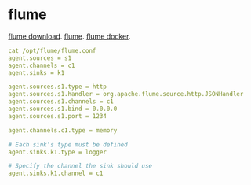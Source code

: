 # flume

[flume download](http://www.apache.org/dist/flume/1.8.0/).
[flume](https://flume.apache.org/download.html).
[flume docker](https://hub.docker.com/r/bigcontainer/flume/).

```yaml
cat /opt/flume/flume.conf
agent.sources = s1
agent.channels = c1
agent.sinks = k1

agent.sources.s1.type = http
agent.sources.s1.handler = org.apache.flume.source.http.JSONHandler
agent.sources.s1.channels = c1
agent.sources.s1.bind = 0.0.0.0
agent.sources.s1.port = 1234

agent.channels.c1.type = memory

# Each sink's type must be defined
agent.sinks.k1.type = logger

# Specify the channel the sink should use
agent.sinks.k1.channel = c1
```